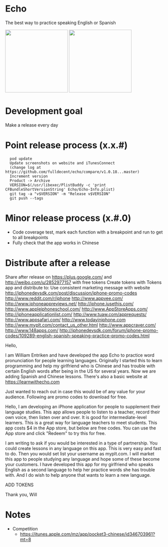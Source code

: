 Echo
====

The best way to practice speaking English or Spanish

<img src="http://learnwithecho.com/splashAssets/ss1.png" style="height:200px">
<img src="http://learnwithecho.com/splashAssets/ss2.png" style="height:200px">

Development goal
====
Make a release every day

Point release process (x.x.#)
====
```
  pod update
  Update screenshots on website and iTunesConnect
  (change log at https://github.com/fulldecent/echo/compare/v1.0.18...master)
  Increment version
  Product -> Archive
  VERSION=$(/usr/libexec/PlistBuddy -c 'print CFBundleShortVersionString' Echo/Echo-Info.plist)
  git tag -a "v$VERSION" -m "Release v$VERSION"
  git push --tags
```

Minor release process (x.#.0) 
====

 - Code coverage test, mark each function with a breakpoint and run to get to all breakpoints
 - Fully check that the app works in Chinese


Distribute after a release
====
  Share after release on https://plus.google.com/ and http://weibo.com/u/2852977157 with free tokens
  Create tokens with Tokens app and distribute to:
  Use consistent marketing message with website
    http://iphonedevsdk.com/post/discussion/iphone-promo-codes
    http://www.reddit.com/r/iphone
    http://www.appvee.com/
    http://www.iphoneappreviews.net/
    http://iphone.iusethis.com/
    http://www.appleiphoneschool.com/
    http://www.AppStoreApps.com/
    http://iphoneapplicationlist.com/
    http://www.tuaw.com/apprequests/
    http://www.appsafari.com/
    http://www.todayiniphone.com
    http://www.myplt.com/contact_us_other.html
    http://www.appcraver.com/
    http://www.148apps.com/
    http://iphonedevsdk.com/forum/iphone-promo-codes/109289-english-spanish-speaking-practice-promo-codes.html

Hello, 

I am William Entriken and have developed the app Echo to practice word pronunciation for people learning languages. Originally I started this to learn programming and help my girlfriend who is Chinese and has trouble with certain English words after being in the US for several years. Now we are adding Spanish and Chinese lessons. There's also a basic website at https://learnwithecho.com

Just wanted to reach out in case this would be of any value for your audience. Following are promo codes to download for free.

Hello, I am developing an iPhone application for people to supplement their language studies. This app allows people to listen to a teacher, record their own voice, then listen over and over. It is good for intermediate-level learners. This is a great way for language teachers to meet students. This app costs $4 in the App store, but below are free codes. You can use the App store and click "Redeem" to try this for free.

I am writing to ask if you would be interested in a type of partnership. You could create lessons in any language on this app. This is very easy and fast to do. Then you would set list your username as myplt.com. I will market this app to people studying any language and hope some of these become your customers. I have developed this app for my girlfriend who speaks English as a second language to help her practice words she has trouble with. And I do wish to help anyone that wants to learn a new language.

ADD TOKENS

Thank you,
Will

Notes
====

 - Competition
   - https://itunes.apple.com/mz/app/pocket3-chinese/id346703961?mt=8
